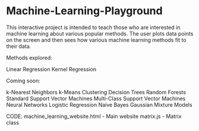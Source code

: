# Machine-Learning-Playground
This interactive project is intended to teach those who are interested in machine learning about various popular methods.
The user plots data points on the screen and then sees how various machine learning methods fit to their data.

Methods explored:

Linear Regression
Kernel Regression

Coming soon:

k-Nearest Neighbors
k-Means Clustering
Decision Trees
Random Forests
Standard Support Vector Machines
Multi-Class Support Vector Machines
Neural Networks
Logistic Regression
Naive Bayes
Gaussian Mixture Models

CODE:
machine_learning_website.html     - Main website
matrix.js                         - Matrix class
